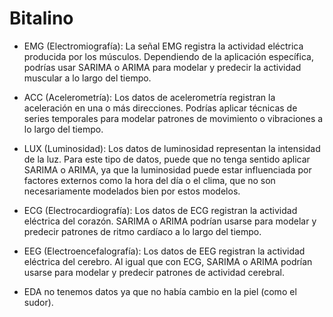 # Bitalino

- EMG (Electromiografía): La señal EMG registra la actividad eléctrica producida por los músculos. Dependiendo de la aplicación específica, podrías usar SARIMA o ARIMA para modelar y predecir la actividad muscular a lo largo del tiempo.

- ACC (Acelerometría): Los datos de acelerometría registran la aceleración en una o más direcciones. Podrías aplicar técnicas de series temporales para modelar patrones de movimiento o vibraciones a lo largo del tiempo.

- LUX (Luminosidad): Los datos de luminosidad representan la intensidad de la luz. Para este tipo de datos, puede que no tenga sentido aplicar SARIMA o ARIMA, ya que la luminosidad puede estar influenciada por factores externos como la hora del día o el clima, que no son necesariamente modelados bien por estos modelos.

- ECG (Electrocardiografía): Los datos de ECG registran la actividad eléctrica del corazón. SARIMA o ARIMA podrían usarse para modelar y predecir patrones de ritmo cardíaco a lo largo del tiempo.

- EEG (Electroencefalografía): Los datos de EEG registran la actividad eléctrica del cerebro. Al igual que con ECG, SARIMA o ARIMA podrían usarse para modelar y predecir patrones de actividad cerebral.

- EDA no tenemos datos ya que no había cambio en la piel (como el sudor).
